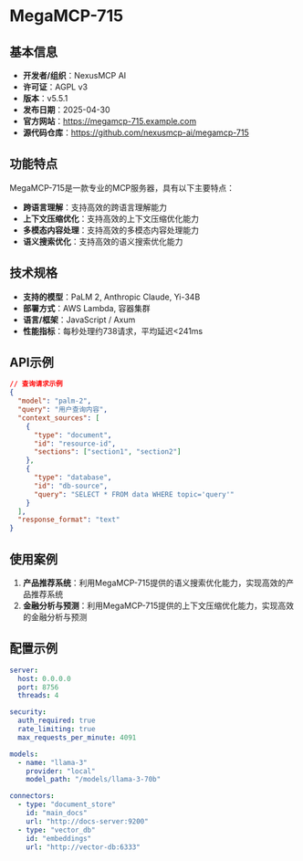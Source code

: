 # MegaMCP-715

## 基本信息

- **开发者/组织**：NexusMCP AI
- **许可证**：AGPL v3
- **版本**：v5.5.1
- **发布日期**：2025-04-30
- **官方网站**：https://megamcp-715.example.com
- **源代码仓库**：https://github.com/nexusmcp-ai/megamcp-715

## 功能特点

MegaMCP-715是一款专业的MCP服务器，具有以下主要特点：

- **跨语言理解**：支持高效的跨语言理解能力
- **上下文压缩优化**：支持高效的上下文压缩优化能力
- **多模态内容处理**：支持高效的多模态内容处理能力
- **语义搜索优化**：支持高效的语义搜索优化能力


## 技术规格

- **支持的模型**：PaLM 2, Anthropic Claude, Yi-34B
- **部署方式**：AWS Lambda, 容器集群
- **语言/框架**：JavaScript / Axum
- **性能指标**：每秒处理约738请求，平均延迟<241ms

## API示例

```json
// 查询请求示例
{
  "model": "palm-2",
  "query": "用户查询内容",
  "context_sources": [
    {
      "type": "document",
      "id": "resource-id",
      "sections": ["section1", "section2"]
    },
    {
      "type": "database",
      "id": "db-source",
      "query": "SELECT * FROM data WHERE topic='query'"
    }
  ],
  "response_format": "text"
}
```

## 使用案例

1. **产品推荐系统**：利用MegaMCP-715提供的语义搜索优化能力，实现高效的产品推荐系统
2. **金融分析与预测**：利用MegaMCP-715提供的上下文压缩优化能力，实现高效的金融分析与预测


## 配置示例

```yaml
server:
  host: 0.0.0.0
  port: 8756
  threads: 4

security:
  auth_required: true
  rate_limiting: true
  max_requests_per_minute: 4091

models:
  - name: "llama-3"
    provider: "local"
    model_path: "/models/llama-3-70b"

connectors:
  - type: "document_store"
    id: "main_docs"
    url: "http://docs-server:9200"
  - type: "vector_db"
    id: "embeddings"
    url: "http://vector-db:6333"
```